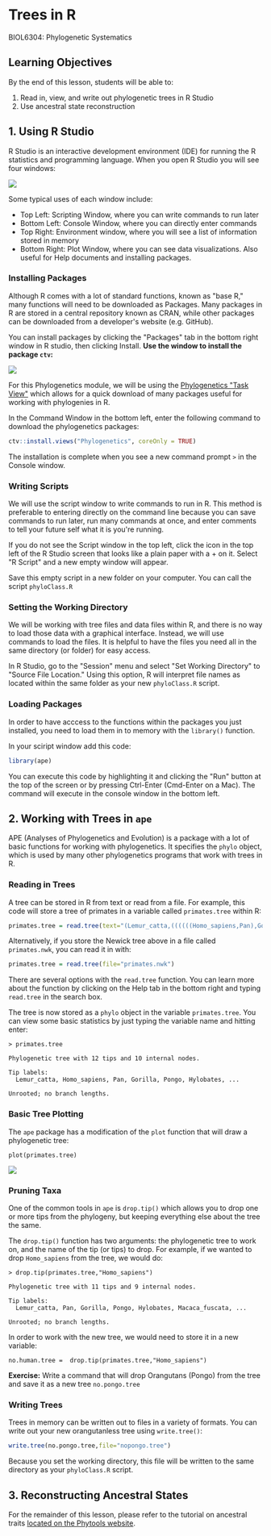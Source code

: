 # Trees in R

BIOL6304: Phylogenetic Systematics

## Learning Objectives
By the end of this lesson, students will be able to:

1. Read in, view, and write out phylogenetic trees in R Studio
2. Use ancestral state reconstruction 


## 1. Using R Studio

R Studio is an interactive development environment (IDE) for running the R statistics and programming language. When you open R Studio you will see four windows:

![](img/rstudio.png)

Some typical uses of each window include:

- Top Left: Scripting Window, where you can write commands to run later
- Bottom Left: Console Window, where you can directly enter commands
- Top Right: Environment window, where you will see a list of information stored in memory
- Bottom Right: Plot Window, where you can see data visualizations. Also useful for Help documents and installing packages.

### Installing Packages

Although R comes with a lot of standard functions, known as "base R," many functions will need to be downloaded as Packages. Many packages in R are stored in a central repository known as CRAN, while other packages can be downloaded from a developer's website (e.g. GitHub).

You can install packages by clicking the "Packages" tab in the bottom right window in R studio, then clicking Install. **Use the window to install the package `ctv`:**

![](img/install.png)

For this Phylogenetics module, we will be using the [Phylogenetics "Task View"](https://cran.r-project.org/web/views/Phylogenetics.html) which allows for a quick download of many packages useful for working with phylogenies in R. 

In the Command Window in the bottom left, enter the following command to download the phylogenetics packages:

```R
ctv::install.views("Phylogenetics", coreOnly = TRUE)
```

The installation is complete when you see a new command prompt `>` in the Console window.

### Writing Scripts

We will use the script window to write commands to run in R. This method is preferable to entering directly on the command line because you can save commands to run later, run many commands at once, and enter comments to tell your future self what it is you're running.

If you do not see the Script window in the top left, click the icon in the top left of the R Studio screen that looks like a plain paper with a + on it. Select "R Script" and a new empty window will appear.

Save this empty script in a new folder on your computer. You can call the script `phyloClass.R`

### Setting the Working Directory

We will be working with tree files and data files within R, and there is no way to load those data with a graphical interface. Instead, we will use commands to load the files. It is helpful to have the files you need all in the same directory (or folder) for easy access.

In R Studio, go to the "Session" menu and select "Set Working Directory" to "Source File Location." Using this option, R will interpret file names as located within the same folder as your new `phyloClass.R` script.

### Loading Packages

In order to have acccess to the functions within the packages you just installed, you need to load them in to memory with the `library()` function.

In your sciript window add this code:

```R
library(ape)
```

You can execute this code by highlighting it and clicking the "Run" button at the top of the screen or by pressing Ctrl-Enter (Cmd-Enter on a Mac). The command will execute in the console window in the bottom left. 


## 2. Working with Trees in `ape`

APE (Analyses of Phylogenetics and Evolution) is a package with a lot of basic functions for working with phylogenetics. It specifies the `phylo` object, which is used by many other phylogenetics programs that work with trees in R. 


### Reading in Trees

A tree can be stored in R from text or read from a file. For example, this code will store a tree of primates in a variable called `primates.tree` within R:

```R
primates.tree = read.tree(text="(Lemur_catta,((((((Homo_sapiens,Pan),Gorilla),Pongo),Hylobates),(((Macaca_fuscata,M_mulatta),M_fascicularis),M_sylvanus)),Saimiri_sciureus),Tarsius_syrichta);")
```


Alternatively, if you store the Newick tree above in a file called `primates.nwk`, you can read it in with:

```R
primates.tree = read.tree(file="primates.nwk")
```

There are several options with the `read.tree` function. You can learn more about the function by clicking on the Help tab in the bottom right and typing `read.tree` in the search box.

The tree is now stored as a `phylo` object in the variable `primates.tree`. You can view some basic statistics by just typing the variable name and hitting enter:

```
> primates.treePhylogenetic tree with 12 tips and 10 internal nodes.Tip labels:  Lemur_catta, Homo_sapiens, Pan, Gorilla, Pongo, Hylobates, ...Unrooted; no branch lengths.
```

### Basic Tree Plotting

The `ape` package has a modification of the `plot` function that will draw a phylogenetic tree:

```
plot(primates.tree)
```

![](img/primatetree.png)

### Pruning Taxa

One of the common tools in `ape` is `drop.tip()` which allows you to drop one or more tips from the phylogeny, but keeping everything else about the tree the same.

The `drop.tip()` function has two arguments: the phylogenetic tree to work on, and the name of the tip (or tips) to drop. For example, if we wanted to drop `Homo_sapiens` from the tree, we would do:

```
> drop.tip(primates.tree,"Homo_sapiens")Phylogenetic tree with 11 tips and 9 internal nodes.Tip labels:  Lemur_catta, Pan, Gorilla, Pongo, Hylobates, Macaca_fuscata, ...Unrooted; no branch lengths.
```

In order to work with the new tree, we would need to store it in a new variable:

```
no.human.tree =  drop.tip(primates.tree,"Homo_sapiens")
```


**Exercise:** Write a command that will drop Orangutans (Pongo) from the tree and save it as a new tree `no.pongo.tree`


### Writing Trees

Trees in memory can be written out to files in a variety of formats. You can write out your new orangutanless tree using `write.tree()`:

```R
write.tree(no.pongo.tree,file="nopongo.tree")
```

Because you set the working directory, this file will be written to the same directory as your `phyloClass.R` script.


## 3. Reconstructing Ancestral States

For the remainder of this lesson, please refer to the tutorial on ancestral traits [located on the Phytools website](http://www.phytools.org/eqg2015/asr.html).




